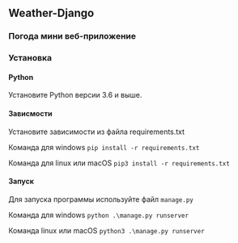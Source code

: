 ## Weather-Django

### Погода мини веб-приложение 

### Установка
 
#### Python

Установите Python версии 3.6 и выше.

#### Зависмости

Установите зависимости из файла requirements.txt 

Команда для windows `pip install -r requirements.txt`

Команда для linux или macOS `pip3 install -r requirements.txt`

#### Запуск

Для запуска программы используйте файл `manage.py`

Команда для windows `python .\manage.py runserver `

Команда linux или macOS `python3 .\manage.py runserver`